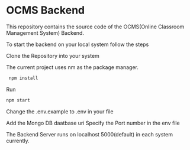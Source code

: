 # OCMS Backend

This repository contains the source code of the OCMS(Online Classroom Management System) Backend.

To start the backend on your local system follow the steps

Clone the Repository into your system


The current project uses nm as the package manager.
```python
 npm install
```
Run 
```python
npm start
```

Change the .env.example to .env in your file

Add the Mongo DB daatbase uri 
Specify the Port  number in the env file 

The Backend Server runs on localhost 5000(default) in each system currently.


